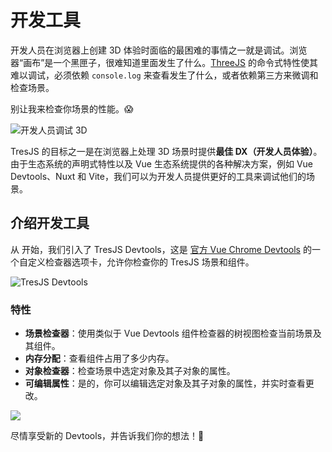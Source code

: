 # 开发工具

开发人员在浏览器上创建 3D 体验时面临的最困难的事情之一就是调试。浏览器“画布”是一个黑匣子，很难知道里面发生了什么。[ThreeJS](https://threejs.org/) 的命令式特性使其难以调试，必须依赖 `console.log` 来查看发生了什么，或者依赖第三方来微调和检查场景。

别让我来检查你场景的性能。😱

![开发人员调试 3D](/debug-3D.png)

TresJS 的目标之一是在浏览器上处理 3D 场景时提供**最佳 DX（开发人员体验）**。由于生态系统的声明式特性以及 Vue 生态系统提供的各种解决方案，例如 Vue Devtools、Nuxt 和 Vite，我们可以为开发人员提供更好的工具来调试他们的场景。

## 介绍开发工具

从 <Badge text="^3.7.0" /> 开始，我们引入了 TresJS Devtools，这是 [官方 Vue Chrome Devtools](https://devtools.vuejs.org/guide/installation.html) 的一个自定义检查器选项卡，允许你检查你的 TresJS 场景和组件。

![TresJS Devtools](/vue-chrome-devtools.png)

### 特性

- **场景检查器**：使用类似于 Vue Devtools 组件检查器的树视图检查当前场景及其组件。
- **内存分配**：查看组件占用了多少内存。
- **对象检查器**：检查场景中选定对象及其子对象的属性。
- **可编辑属性**：是的，你可以编辑选定对象及其子对象的属性，并实时查看更改。

![](/devtools-scene-inspector.png)

尽情享受新的 Devtools，并告诉我们你的想法！🎉
